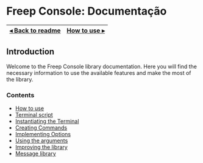 # Freep Console: Documentação

[◂ Back to readme](../../readme.md) | [How to use ▸](01-how-to-use.md)
-- | --

## Introduction

Welcome to the Freep Console library documentation. Here you will find the necessary information to use the available features and make the most of the library.

### Contents

- [How to use](01-how-to-use.md)
- [Terminal script](02-terminal-script.md)
- [Instantiating the Terminal](03-instantiating-the-terminal.md)
- [Creating Commands](04-creating-commands.md)
- [Implementing Options](05-implementing-options.md)
- [Using the arguments](06-using-the-arguments.md)
- [Improving the library](07-improving-the-library.md)
- [Message library](08-message-library.md)
